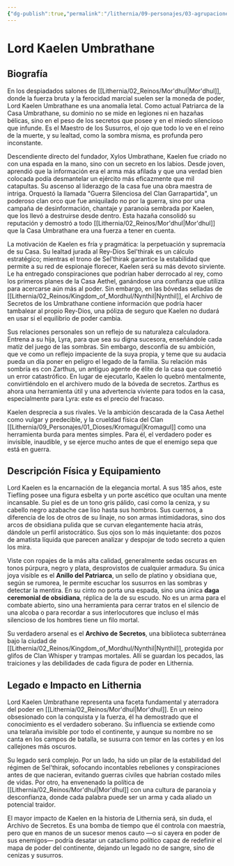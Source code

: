```yaml
---
{"dg-publish":true,"permalink":"/lithernia/09-personajes/03-agrupaciones/casa-umbrathane/lord-kaelen-umbrathane/","tags":["lithernia","personajes","Casa Noble","Mor'dhul","Tiefling","Maestro Espía"]}
---
```


# Lord Kaelen Umbrathane

## Biografía

En los despiadados salones de [[Lithernia/02_Reinos/Mor'dhul\|Mor'dhul]], donde la fuerza bruta y la ferocidad marcial suelen ser la moneda de poder, Lord Kaelen Umbrathane es una anomalía letal. Como actual Patriarca de la Casa Umbrathane, su dominio no se mide en legiones ni en hazañas bélicas, sino en el peso de los secretos que posee y en el miedo silencioso que infunde. Es el Maestro de los Susurros, el ojo que todo lo ve en el reino de la muerte, y su lealtad, como la sombra misma, es profunda pero inconstante.

Descendiente directo del fundador, Xylos Umbrathane, Kaelen fue criado no con una espada en la mano, sino con un secreto en los labios. Desde joven, aprendió que la información era el arma más afilada y que una verdad bien colocada podía desmantelar un ejército más eficazmente que mil catapultas. Su ascenso al liderazgo de la casa fue una obra maestra de intriga. Orquestó la llamada "Guerra Silenciosa del Clan Garrapartida", un poderoso clan orco que fue aniquilado no por la guerra, sino por una campaña de desinformación, chantaje y paranoia sembrada por Kaelen, que los llevó a destruirse desde dentro. Esta hazaña consolidó su reputación y demostró a todo [[Lithernia/02_Reinos/Mor'dhul\|Mor'dhul]] que la Casa Umbrathane era una fuerza a tener en cuenta.

La motivación de Kaelen es fría y pragmática: la perpetuación y supremacía de su Casa. Su lealtad jurada al Rey-Dios Sel'thirak es un cálculo estratégico; mientras el trono de Sel'thirak garantice la estabilidad que permite a su red de espionaje florecer, Kaelen será su más devoto sirviente. Le ha entregado conspiraciones que podrían haber derrocado al rey, como los primeros planes de la Casa Aethel, ganándose una confianza que utiliza para acercarse aún más al poder. Sin embargo, en las bóvedas selladas de [[Lithernia/02_Reinos/Kingdom_of_Mordhul/Nynthil\|Nynthil]], el Archivo de Secretos de los Umbrathane contiene información que podría hacer tambalear al propio Rey-Dios, una póliza de seguro que Kaelen no dudará en usar si el equilibrio de poder cambia.

Sus relaciones personales son un reflejo de su naturaleza calculadora. Entrena a su hija, Lyra, para que sea su digna sucesora, enseñándole cada matiz del juego de las sombras. Sin embargo, desconfía de su ambición, que ve como un reflejo impaciente de la suya propia, y teme que su audacia pueda un día poner en peligro el legado de la familia. Su relación más sombría es con Zarthus, un antiguo agente de élite de la casa que cometió un error catastrófico. En lugar de ejecutarlo, Kaelen lo quebró mentalmente, convirtiéndolo en el archivero mudo de la bóveda de secretos. Zarthus es ahora una herramienta útil y una advertencia viviente para todos en la casa, especialmente para Lyra: este es el precio del fracaso.

Kaelen desprecia a sus rivales. Ve la ambición descarada de la Casa Aethel como vulgar y predecible, y la crueldad física del Clan [[Lithernia/09_Personajes/01_Dioses/Kromagul\|Kromagul]] como una herramienta burda para mentes simples. Para él, el verdadero poder es invisible, inaudible, y se ejerce mucho antes de que el enemigo sepa que está en guerra.

## Descripción Física y Equipamiento

Lord Kaelen es la encarnación de la elegancia mortal. A sus 185 años, este Tiefling posee una figura esbelta y un porte ascético que ocultan una mente incansable. Su piel es de un tono gris pálido, casi como la ceniza, y su cabello negro azabache cae liso hasta sus hombros. Sus cuernos, a diferencia de los de otros de su linaje, no son armas intimidadoras, sino dos arcos de obsidiana pulida que se curvan elegantemente hacia atrás, dándole un perfil aristocrático. Sus ojos son lo más inquietante: dos pozos de amatista líquida que parecen analizar y despojar de todo secreto a quien los mira.

Viste con ropajes de la más alta calidad, generalmente sedas oscuras en tonos púrpura, negro y plata, desprovistos de cualquier armadura. Su única joya visible es el **Anillo del Patriarca**, un sello de platino y obsidiana que, según se rumorea, le permite escuchar los susurros en las sombras y detectar la mentira. En su cinto no porta una espada, sino una única **daga ceremonial de obsidiana**, réplica de la de su escudo. No es un arma para el combate abierto, sino una herramienta para cerrar tratos en el silencio de una alcoba o para recordar a sus interlocutores que incluso el más silencioso de los hombres tiene un filo mortal.

Su verdadero arsenal es el **Archivo de Secretos**, una biblioteca subterránea bajo la ciudad de [[Lithernia/02_Reinos/Kingdom_of_Mordhul/Nynthil\|Nynthil]], protegida por glifos de Clan Whisper y trampas mortales. Allí se guardan los pecados, las traiciones y las debilidades de cada figura de poder en Lithernia.

## Legado e Impacto en Lithernia

Lord Kaelen Umbrathane representa una faceta fundamental y aterradora del poder en [[Lithernia/02_Reinos/Mor'dhul\|Mor'dhul]]. En un reino obsesionado con la conquista y la fuerza, él ha demostrado que el conocimiento es el verdadero soberano. Su influencia se extiende como una telaraña invisible por todo el continente, y aunque su nombre no se canta en los campos de batalla, se susurra con temor en las cortes y en los callejones más oscuros.

Su legado será complejo. Por un lado, ha sido un pilar de la estabilidad del régimen de Sel'thirak, sofocando incontables rebeliones y conspiraciones antes de que nacieran, evitando guerras civiles que habrían costado miles de vidas. Por otro, ha envenenado la política de [[Lithernia/02_Reinos/Mor'dhul\|Mor'dhul]] con una cultura de paranoia y desconfianza, donde cada palabra puede ser un arma y cada aliado un potencial traidor.

El mayor impacto de Kaelen en la historia de Lithernia será, sin duda, el Archivo de Secretos. Es una bomba de tiempo que él controla con maestría, pero que en manos de un sucesor menos cauto —o si cayera en poder de sus enemigos— podría desatar un cataclismo político capaz de redefinir el mapa de poder del continente, dejando un legado no de sangre, sino de cenizas y susurros.
